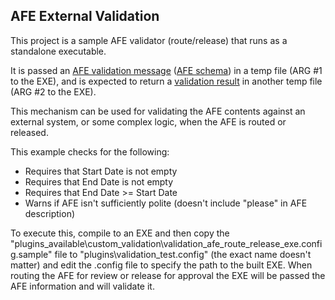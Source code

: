 AFE External Validation
-----------------------

This project is a sample AFE validator (route/release) that runs as a standalone executable.

It is passed an [AFE validation message](http://cloudfront.energynavigator.com/afenav/releases/8.1/schemas/afe-validate.xsd) ([AFE schema](http://cloudfront.energynavigator.com/afenav/releases/8.1/schemas/afe.xsd)) in a temp file (ARG #1 to the EXE), and is expected to return a [validation result](http://cloudfront.energynavigator.com/afenav/releases/8.1/schemas/afe-validate-result.xsd) in another temp file (ARG #2 to the EXE).

This mechanism can be used for validating the AFE contents against an external system, or some complex logic, when the AFE is routed or released.

This example checks for the following:

- Requires that Start Date is not empty
- Requires that End Date is not empty
- Requires that End Date >= Start Date 
- Warns if AFE isn't sufficiently polite (doesn't include "please" in AFE description)

To execute this, compile to an EXE and then copy the "plugins\_available\custom\_validation\validation\_afe\_route\_release\_exe.config.sample" file to "plugins\validation\_test.config" (the exact name doesn't matter) and edit the .config file to specify the path to the built EXE.  When routing the AFE for review or release for approval the EXE will be passed the AFE information and will validate it.
